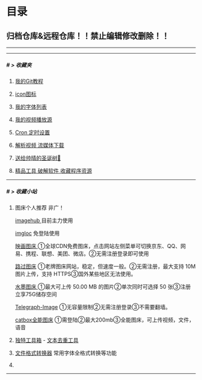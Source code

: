 # 目录

## 归档仓库&远程仓库！！禁止编辑修改删除！！



---

---

#####  # > 收藏夹

1. [我的Git教程](./archieve/Git教程by李凡.md)

2. [icon图标](./archieve/icon)

3. [我的字体列表](./archieve/fonts)

4. [我的视频播放源](./archieve/VideoSource/README.md)

5. [Cron 定时设置](./archieve/cron/Cron_Set.md)

6. [解析视频 流媒体下载](./archieve/解析视频下载流媒体网站.md)

7. [送给帅晴的圣诞树🎄](./archieve/ChristmasTree)

8. [精品工具 破解软件 收藏程序资源 ](./archieve/Progr)



---



##### # > 收藏小站

1. 图床个人推荐 非广！

   [imagehub ](https://www.imagehub.cc/) 目前主力使用

   [imgloc](https://imgloc.com/)    免登陆使用 

   [映画图床 ](https://yh-pic.ihcloud.net/)  ①全球CDN免费图床，点击网站左侧菜单可切换京东、QQ、网易、携程、联想、美团、微店。②无需注册登录即可使用

   [路过图床](https://imgse.com/)   ①老牌图床网站，稳定，但速度一般。②无需注册，最大支持 10M 图片上传，支持 HTTPS③国外某些地区无法使用。

   [水墨图床 ](https://img.ink/)  ①最大可上传 50.00 MB 的图片②单次同时可选择 50 张③注册立享75G储存空间

   [Telegraph-Image](https://telegraph-image.pages.dev/)  ①无容量限制②无需注册登录③不需要翻墙。 

   [catbox全能图床](https://files.catbox.moe/)	①需登陆②最大200mb③全能图床，可上传视频，文件，语音

   

2. [独特工具箱](https://www.dute.org/) - [文本去重工具](https://www.dute.org/text-remove-duplicates)

3. [文件格式转换器](https://cloudconvert.com/ttf-converter) 常用字体全格式转换等功能
4. 



---

